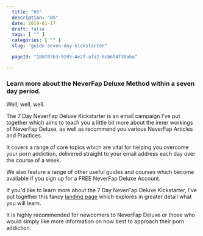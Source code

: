 ```yaml
---
  title: "05"
  description: "05"
  date: 2019-01-17
  draft: false
  tags: [ "" ]
  categories: [ "" ]
  slug: "guide-seven-day-kickstarter"

  pageId: "188f83b3-92d5-4e2f-afa2-8cb694f30aba"

---
```


### Learn more about the NeverFap Deluxe Method within a seven day period.


Well, well, well.

The 7 Day NeverFap Deluxe Kickstarter is an email campaign I've put together which aims to teach you a little bit more about the inner workings of NeverFap Deluxe, as well as recommend you various NeverFap Articles and Practices.

It covers a range of core topics which are vital for helping you overcome your porn addiction, delivered straight to your email address each day over the course of a week.

We also feature a range of other useful guides and courses which become available if you sign up for a FREE NeverFap Deluxe Account.

If you'd like to learn more about the 7 Day NeverFap Deluxe Kickstarter, I've put together this fancy <a class="link" href="/seven-day-neverfap-deluxe-kickstarter/">landing page</a> which explores in greater detail what you will learn.

It is highly recommended for newcomers to NeverFap Deluxe or those who would simply like more information on how best to approach their porn addiction.

